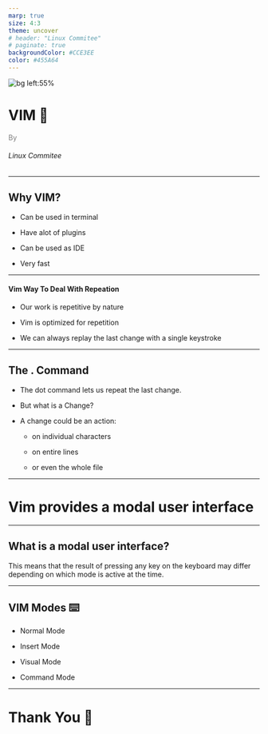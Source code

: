 ```yaml
---
marp: true
size: 4:3
theme: uncover
# header: "Linux Commitee"
# paginate: true
backgroundColor: #CCE3EE
color: #455A64
---
```


![bg left:55%](./imgs/tux.png)

# <!--fit--> VIM :rocket:

<span style="color:grey"><span>By</span><br><h6>Linux Commitee</h6>

---

## Why VIM?

- Can be used in terminal

- Have alot of plugins

- Can be used as IDE

- Very fast

---

#### Vim Way To Deal With Repeation

- Our work is repetitive by nature

- Vim is optimized for repetition

- We can always replay the last change with a single keystroke

---

## The . Command

- The dot command lets us repeat the last change.

- But what is a Change?

- A change could be an action:

  - on individual characters

  - on entire lines

  - or even the whole file

---

# Vim provides a modal user interface <!--fit-->


---
## What is a modal user interface?

This means that the result of pressing any key on the keyboard may differ depending on which
mode is active at the time.

---

## VIM Modes :keyboard:

- Normal Mode

- Insert Mode

- Visual Mode

- Command Mode

---

# Thank You :wave:
